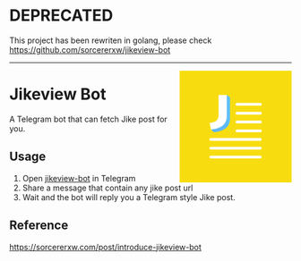 # DEPRECATED

This project has been rewriten in golang, please check https://github.com/sorcererxw/jikeview-bot

----

<img align="right" src="https://github.com/sorcererxw/jikeview-bot-node/blob/master/resource/icon.png" width="200" />

# Jikeview Bot

A Telegram bot that can fetch Jike post for you.

## Usage

1. Open [jikeview-bot](https://t.me/@jikeview_bot) in Telegram
2. Share a message that contain any jike post url
3. Wait and the bot will reply you a Telegram style Jike post.

## Reference

https://sorcererxw.com/post/introduce-jikeview-bot
